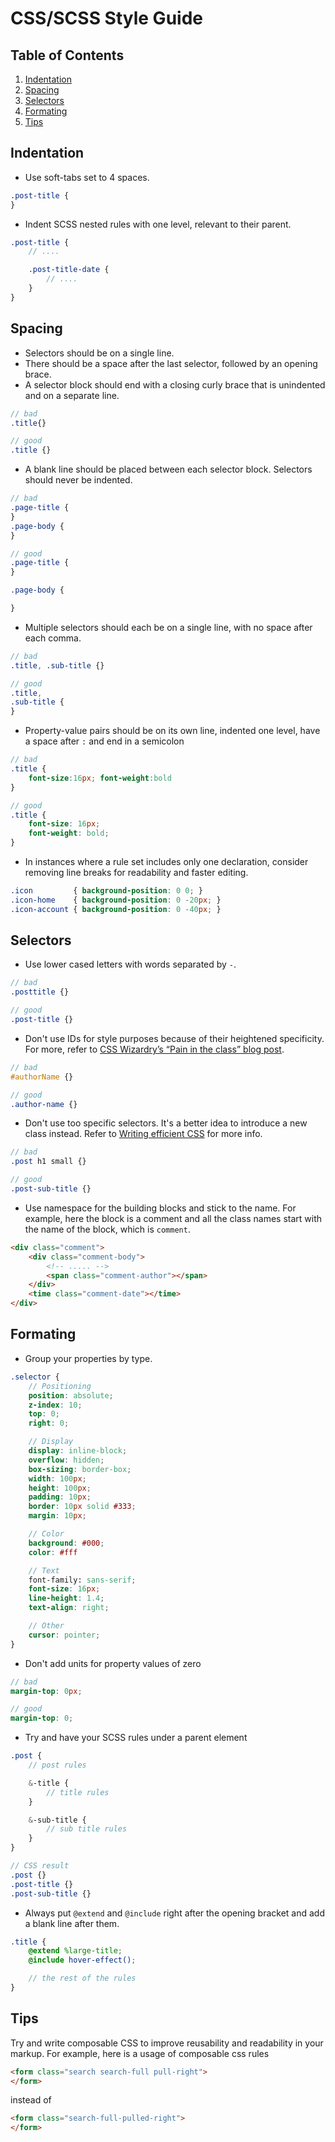 # CSS/SCSS Style Guide

## Table of Contents

1. [Indentation](#indentation)
1. [Spacing](#spacing)
1. [Selectors](#selectors)
1. [Formating](#formating)
1. [Tips](#tips)

## Indentation

* Use soft-tabs set to 4 spaces.

```scss
.post-title {
}
```

* Indent SCSS nested rules with one level, relevant to their parent.

```scss
.post-title {
    // ....

    .post-title-date {
        // ....
    }
}
```

## Spacing

* Selectors should be on a single line.
* There should be a space after the last selector, followed by an opening brace.
* A selector block should end with a closing curly brace that is unindented and on a separate line.

```scss
// bad
.title{}

// good
.title {}
```

* A blank line should be placed between each selector block. Selectors should never be indented.

```scss
// bad
.page-title {
}
.page-body {
}

// good
.page-title {
}

.page-body {

}
```

* Multiple selectors should each be on a single line, with no space after each comma.

```scss
// bad
.title, .sub-title {}

// good
.title,
.sub-title {
}
```

* Property-value pairs should be on its own line, indented one level, have a space after `:`
  and end in a semicolon

```scss
// bad
.title {
    font-size:16px; font-weight:bold
}

// good
.title {
    font-size: 16px;
    font-weight: bold;
}
```

* In instances where a rule set includes only one declaration, consider
  removing line breaks for readability and faster editing.

```scss
.icon         { background-position: 0 0; }
.icon-home    { background-position: 0 -20px; }
.icon-account { background-position: 0 -40px; }
```

## Selectors

* Use lower cased letters with words separated by `-`.

```scss
// bad
.posttitle {}

// good
.post-title {}
```

* Don't use IDs for style purposes because of their heightened specificity.
  For more, refer to [CSS Wizardry’s “Pain in the class” blog post](http://csswizardry.com/2011/09/when-using-ids-can-be-a-pain-in-the-class/).

```scss
// bad
#authorName {}

// good
.author-name {}
```

* Don't use too specific selectors. It's a better idea to introduce a new class instead.
  Refer to [Writing efficient CSS](https://developer.mozilla.org/en-US/docs/Web/Guide/CSS/Writing_efficient_CSS)
  for more info.

```scss
// bad
.post h1 small {}

// good
.post-sub-title {}
```

* Use namespace for the building blocks and stick to the name. For example, here the
  block is a comment and all the class names start with the name of the block, which
  is `comment`.

```html
<div class="comment">
    <div class="comment-body">
        <!-- ..... -->
        <span class="comment-author"></span>
    </div>
    <time class="comment-date"></time>
</div>
```

## Formating

* Group your properties by type.

```scss
.selector {
    // Positioning
    position: absolute;
    z-index: 10;
    top: 0;
    right: 0;

    // Display
    display: inline-block;
    overflow: hidden;
    box-sizing: border-box;
    width: 100px;
    height: 100px;
    padding: 10px;
    border: 10px solid #333;
    margin: 10px;

    // Color
    background: #000;
    color: #fff

    // Text
    font-family: sans-serif;
    font-size: 16px;
    line-height: 1.4;
    text-align: right;

    // Other
    cursor: pointer;
}
```

* Don't add units for property values of zero

```scss
// bad
margin-top: 0px;

// good
margin-top: 0;
```

* Try and have your SCSS rules under a parent element

```scss
.post {
    // post rules

    &-title {
        // title rules
    }

    &-sub-title {
        // sub title rules
    }
}

// CSS result
.post {}
.post-title {}
.post-sub-title {}
```

* Always put `@extend` and `@include` right after the opening bracket and
  add a blank line after them.

```scss
.title {
    @extend %large-title;
    @include hover-effect();

    // the rest of the rules
}
```

## Tips

Try and write composable CSS to improve reusability and readability in your markup.
For example, here is a usage of composable css rules

```html
<form class="search search-full pull-right">
</form>
```

instead of

```html
<form class="search-full-pulled-right">
</form>
```
